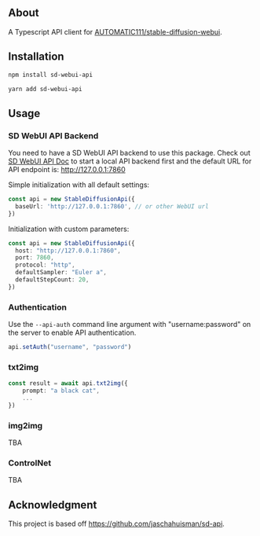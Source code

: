 ## About
A Typescript API client for [AUTOMATIC111/stable-diffusion-webui](https://github.com/AUTOMATIC1111/stable-diffusion-webui).

## Installation

```bash
npm install sd-webui-api
```

```bash
yarn add sd-webui-api
```

## Usage

### SD WebUI API Backend

You need to have a SD WebUI API backend to use this package. Check out [SD WebUI API Doc](https://github.com/AUTOMATIC1111/stable-diffusion-webui/wiki/API) to start a local API backend first and the default URL for API endpoint is: http://127.0.0.1:7860

Simple initialization with all default settings:

```typescript
const api = new StableDiffusionApi({
  baseUrl: 'http://127.0.0.1:7860', // or other WebUI url
})
```
Initialization with custom parameters:

```typescript
const api = new StableDiffusionApi({
  host: "http://127.0.0.1:7860",
  port: 7860,
  protocol: "http",
  defaultSampler: "Euler a",
  defaultStepCount: 20,
})
```

### Authentication

Use the `--api-auth` command line argument with "username:password" on the server to enable API authentication.

```typescript
api.setAuth("username", "password")
```

### txt2img

```typescript
const result = await api.txt2img({
    prompt: "a black cat",
    ...
})
```

### img2img

TBA

### ControlNet 

TBA

## Acknowledgment

This project is based off https://github.com/jaschahuisman/sd-api.